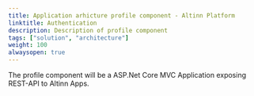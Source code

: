 ```yaml
---
title: Application arhicture profile component - Altinn Platform
linktitle: Authentication
description: Description of profile component
tags: ["solution", "architecture"]
weight: 100
alwaysopen: true
---
```


The profile component will be a ASP.Net Core MVC Application exposing REST-API to Altinn Apps.